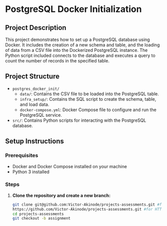 # PostgreSQL Docker Initialization

## Project Description

This project demonstrates how to set up a PostgreSQL database using Docker. It includes the creation of a new schema and table, and the loading of data from a CSV file into the Dockerized PostgreSQL instance. The Python script included connects to the database and executes a query to count the number of records in the specified table.

## Project Structure

- `postgres_docker_init/`
  - `data/`: Contains the CSV file to be loaded into the PostgreSQL table.
  - `infra_setup/`: Contains the SQL script to create the schema, table, and load data.
  - `docker-compose.yml`: Docker Compose file to configure and run the PostgreSQL service.
- `src/`: Contains Python scripts for interacting with the PostgreSQL database.

## Setup Instructions

### Prerequisites

- Docker and Docker Compose installed on your machine
- Python 3 installed

### Steps

1. **Clone the repository and create a new branch:**

   ```sh
   git clone git@github.com:Victor-Akinode/projects-assessments.git #for SSH and 
   https://github.com/Victor-Akinode/projects-assessments.git #for HTTPS
   cd projects-assessments
   git checkout -b assignment
